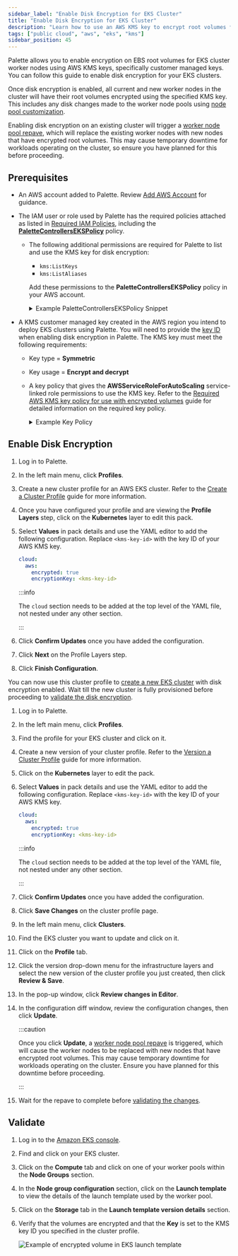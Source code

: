 ```yaml
---
sidebar_label: "Enable Disk Encryption for EKS Cluster"
title: "Enable Disk Encryption for EKS Cluster"
description: "Learn how to use an AWS KMS key to encrypt root volumes for EKS cluster worker nodes."
tags: ["public cloud", "aws", "eks", "kms"]
sidebar_position: 45
---
```


Palette allows you to enable encryption on EBS root volumes for EKS cluster worker nodes using AWS KMS keys,
specifically customer managed keys. You can follow this guide to enable disk encryption for your EKS clusters.

Once disk encryption is enabled, all current and new worker nodes in the cluster will have their root volumes encrypted
using the specified KMS key. This includes any disk changes made to the worker node pools using
[node pool customization](./eks.md#cloud-configuration-settings).

Enabling disk encryption on an existing cluster will trigger a
[worker node pool repave](../../cluster-management/node-pool.md#repave-behavior-and-configuration), which will replace
the existing worker nodes with new nodes that have encrypted root volumes. This may cause temporary downtime for
workloads operating on the cluster, so ensure you have planned for this before proceeding.

## Prerequisites

- An AWS account added to Palette. Review [Add AWS Account](add-aws-accounts.md) for guidance.

- The IAM user or role used by Palette has the required policies attached as listed in
  [Required IAM Policies](required-iam-policies.md), including the
  [**PaletteControllersEKSPolicy**](required-iam-policies.md#controllers-eks-policy) policy.

  - The following additional permissions are required for Palette to list and use the KMS key for disk encryption:

    - `kms:ListKeys`
    - `kms:ListAliases`

    Add these permissions to the **PaletteControllersEKSPolicy** policy in your AWS account.

    <details>

    <summary> Example PaletteControllersEKSPolicy Snippet </summary>

    ```json hideClipboard {11-12}
    ...
        {
          "Condition": {
            "ForAnyValue:StringLike": {
              "kms:ResourceAliases": "alias/cluster-api-provider-aws-*"
            }
          },
          "Action": [
            "kms:CreateGrant",
            "kms:DescribeKey",
            "kms:ListKeys",
            "kms:ListAliases"
          ],
          "Resource": [
            "*"
          ],
          "Effect": "Allow"
        }
    ...
    ```

    </details>

- A KMS customer managed key created in the AWS region you intend to deploy EKS clusters using Palette. You will need to
  provide the [key ID](https://docs.aws.amazon.com/kms/latest/developerguide/find-cmk-id-arn.html) when enabling disk
  encryption in Palette. The KMS key must meet the following requirements:

  - Key type = **Symmetric**
  - Key usage = **Encrypt and decrypt**
  - A key policy that gives the **AWSServiceRoleForAutoScaling** service-linked role permissions to use the KMS key.
    Refer to the
    [Required AWS KMS key policy for use with encrypted volumes](https://docs.aws.amazon.com/autoscaling/ec2/userguide/key-policy-requirements-EBS-encryption.html)
    guide for detailed information on the required key policy.

    <details>

    <summary> Example Key Policy </summary>

    ```json hideClipboard
    {
      "Version": "2012-10-17",
      "Id": "key-consolepolicy-3",
      "Statement": [
        {
          "Sid": "Allow use of the key",
          "Effect": "Allow",
          "Principal": {
            "AWS": "arn:aws:iam::111222333444:role/aws-service-role/autoscaling.amazonaws.com/AWSServiceRoleForAutoScaling"
          },
          "Action": ["kms:Encrypt", "kms:Decrypt", "kms:ReEncrypt*", "kms:GenerateDataKey*", "kms:DescribeKey"],
          "Resource": "*"
        },
        {
          "Sid": "Allow attachment of persistent resources",
          "Effect": "Allow",
          "Principal": {
            "AWS": "arn:aws:iam::111222333444:role/aws-service-role/autoscaling.amazonaws.com/AWSServiceRoleForAutoScaling"
          },
          "Action": "kms:CreateGrant",
          "Resource": "*",
          "Condition": {
            "Bool": {
              "kms:GrantIsForAWSResource": "true"
            }
          }
        }
      ]
    }
    ```

    </details>

## Enable Disk Encryption

<Tabs>

<TabItem value="new-cluster-profile" label="New Cluster Profile">

1. Log in to Palette.

2. In the left main menu, click **Profiles**.

3. Create a new cluster profile for an AWS EKS cluster. Refer to the
   [Create a Cluster Profile](../../../profiles/cluster-profiles/create-cluster-profiles/create-cluster-profiles.md)
   guide for more information.

4. Once you have configured your profile and are viewing the **Profile Layers** step, click on the **Kubernetes** layer
   to edit this pack.

5. Select **Values** in pack details and use the YAML editor to add the following configuration. Replace `<kms-key-id>`
   with the key ID of your AWS KMS key.

   ```yaml
   cloud:
     aws:
       encrypted: true
       encryptionKey: <kms-key-id>
   ```

   :::info

   The `cloud` section needs to be added at the top level of the YAML file, not nested under any other section.

   :::

6. Click **Confirm Updates** once you have added the configuration.

7. Click **Next** on the Profile Layers step.

8. Click **Finish Configuration**.

You can now use this cluster profile to [create a new EKS cluster](./eks.md) with disk encryption enabled. Wait till the
new cluster is fully provisioned before proceeding to [validate the disk encryption](#validate).

</TabItem>

<TabItem value="existing-cluster" label="Existing Cluster">

1. Log in to Palette.

2. In the left main menu, click **Profiles**.

3. Find the profile for your EKS cluster and click on it.

4. Create a new version of your cluster profile. Refer to the
   [Version a Cluster Profile](../../../profiles/cluster-profiles/modify-cluster-profiles/version-cluster-profile.md)
   guide for more information.

5. Click on the **Kubernetes** layer to edit the pack.

6. Select **Values** in pack details and use the YAML editor to add the following configuration. Replace `<kms-key-id>`
   with the key ID of your AWS KMS key.

   ```yaml
   cloud:
     aws:
       encrypted: true
       encryptionKey: <kms-key-id>
   ```

   :::info

   The `cloud` section needs to be added at the top level of the YAML file, not nested under any other section.

   :::

7. Click **Confirm Updates** once you have added the configuration.

8. Click **Save Changes** on the cluster profile page.

9. In the left main menu, click **Clusters**.

10. Find the EKS cluster you want to update and click on it.

11. Click on the **Profile** tab.

12. Click the version drop-down menu for the infrastructure layers and select the new version of the cluster profile you
    just created, then click **Review & Save**.

13. In the pop-up window, click **Review changes in Editor**.

14. In the configuration diff window, review the configuration changes, then click **Update**.

    :::caution

    Once you click **Update**, a
    [worker node pool repave](../../cluster-management/node-pool.md#repave-behavior-and-configuration) is triggered,
    which will cause the worker nodes to be replaced with new nodes that have encrypted root volumes. This may cause
    temporary downtime for workloads operating on the cluster. Ensure you have planned for this downtime before
    proceeding.

    :::

15. Wait for the repave to complete before [validating the changes](#validate).

</TabItem>

</Tabs>

## Validate

1. Log in to the [Amazon EKS console](https://console.aws.amazon.com/eks/home#/clusters).

2. Find and click on your EKS cluster.

3. Click on the **Compute** tab and click on one of your worker pools within the **Node Groups** section.

4. In the **Node group configuration** section, click on the **Launch template** to view the details of the launch
   template used by the worker pool.

5. Click on the **Storage** tab in the **Launch template version details** section.

6. Verify that the volumes are encrypted and that the **Key** is set to the KMS key ID you specified in the cluster
   profile.

   ![Example of encrypted volume in EKS launch template](/public-cloud_aws_enable-disk-encryption-eks-cluster_aws-encryption-validation.webp)
